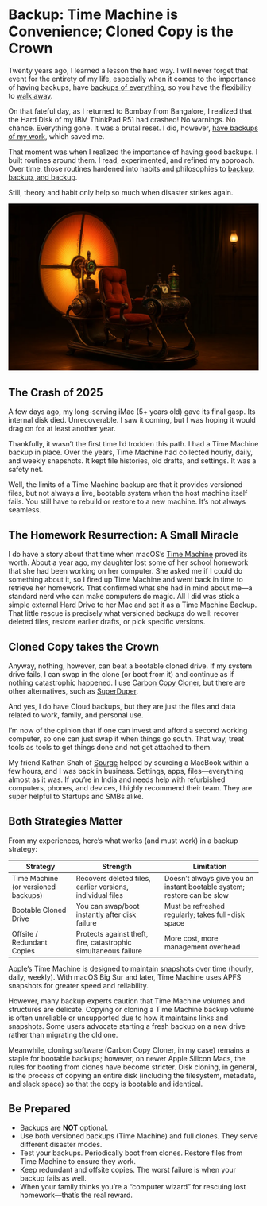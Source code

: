 # Backup: Time Machine is Convenience; Cloned Copy is the Crown

Twenty years ago, I learned a lesson the hard way. I will never forget that event for the entirety of my life, especially when it comes to the importance of having backups, have [backups of everything](/2021/backup/), so you have the flexibility to [walk away](/2025/can-i-walk-out/).

On that fateful day, as I returned to Bombay from Bangalore, I realized that the Hard Disk of my IBM ThinkPad R51 had crashed! No warnings. No chance. Everything gone. It was a brutal reset. I did, however, [have backups of my work](/2005/thou-shall-back-up-everyday/), which saved me.

That moment was when I realized the importance of having good backups. I built routines around them. I read, experimented, and refined my approach. Over time, those routines hardened into habits and philosophies to [backup, backup, and backup](/2021/backup/).

Still, theory and habit only help so much when disaster strikes again.

<img class="large" src="/static/2025/time-machine.webp" alt="Time Machine" loading="lazy">

## The Crash of 2025

A few days ago, my long-serving iMac (5+ years old) gave its final gasp. Its internal disk died. Unrecoverable. I saw it coming, but I was hoping it would drag on for at least another year.

Thankfully, it wasn’t the first time I’d trodden this path. I had a Time Machine backup in place. Over the years, Time Machine had collected hourly, daily, and weekly snapshots. It kept file histories, old drafts, and settings. It was a safety net.

Well, the limits of a Time Machine backup are that it provides versioned files, but not always a live, bootable system when the host machine itself fails. You still have to rebuild or restore to a new machine. It’s not always seamless.

## The Homework Resurrection: A Small Miracle

I do have a story about that time when macOS’s [Time Machine](https://en.wikipedia.org/wiki/Time_Machine_(macOS)) proved its worth. About a year ago, my daughter lost some of her school homework that she had been working on her computer. She asked me if I could do something about it, so I fired up Time Machine and went back in time to retrieve her homework. That confirmed what she had in mind about me—a standard nerd who can make computers do magic. All I did was stick a simple external Hard Drive to her Mac and set it as a Time Machine Backup. That little rescue is precisely what versioned backups do well: recover deleted files, restore earlier drafts, or pick specific versions.

## Cloned Copy takes the Crown

Anyway, nothing, however, can beat a bootable cloned drive. If my system drive fails, I can swap in the clone (or boot from it) and continue as if nothing catastrophic happened. I use [Carbon Copy Cloner](https://bombich.com), but there are other alternatives, such as [SuperDuper](https://www.shirt-pocket.com/SuperDuper/).

And yes, I do have Cloud backups, but they are just the files and data related to work, family, and personal use.

I’m now of the opinion that if one can invest and afford a second working computer, so one can just swap it when things go south. That way, treat tools as tools to get things done and not get attached to them.

My friend Kathan Shah of [Spurge](https://spurge.rentals) helped by sourcing a MacBook within a few hours, and I was back in business. Settings, apps, files—everything almost as it was. If you’re in India and needs help with refurbished computers, phones, and devices, I highly recommend their team. They are super helpful to Startups and SMBs alike.

## Both Strategies Matter

From my experiences, here’s what works (and must work) in a backup strategy:

| Strategy | Strength | Limitation |
|---|---|---|
| Time Machine (or versioned backups) | Recovers deleted files, earlier versions, individual files | Doesn’t always give you an instant bootable system; restore can be slow |
| Bootable Cloned Drive | You can swap/boot instantly after disk failure | Must be refreshed regularly; takes full-disk space |
| Offsite / Redundant Copies | Protects against theft, fire, catastrophic simultaneous failure | More cost, more management overhead |

Apple’s Time Machine is designed to maintain snapshots over time (hourly, daily, weekly). With macOS Big Sur and later, Time Machine uses APFS snapshots for greater speed and reliability.

However, many backup experts caution that Time Machine volumes and structures are delicate. Copying or cloning a Time Machine backup volume is often unreliable or unsupported due to how it maintains links and snapshots. Some users advocate starting a fresh backup on a new drive rather than migrating the old one.  

Meanwhile, cloning software (Carbon Copy Cloner, in my case) remains a staple for bootable backups; however, on newer Apple Silicon Macs, the rules for booting from clones have become stricter. Disk cloning, in general, is the process of copying an entire disk (including the filesystem, metadata, and slack space) so that the copy is bootable and identical.

## Be Prepared

- Backups are **NOT** optional. 
- Use both versioned backups (Time Machine) and full clones. They serve different disaster modes.  
- Test your backups. Periodically boot from clones. Restore files from Time Machine to ensure they work.  
- Keep redundant and offsite copies. The worst failure is when your backup fails as well.  
- When your family thinks you’re a “computer wizard” for rescuing lost homework—that’s the real reward.
